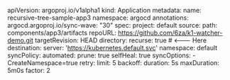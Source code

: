 apiVersion: argoproj.io/v1alpha1
kind: Application
metadata:
  name: recursive-tree-sample-app3
  namespace: argocd
  annotations:
    argocd.argoproj.io/sync-wave: "30"
spec: 
  project: default
  source:
    path: components/app3/artifacts
    repoURL: https://github.com/6za/k1-watcher-demo.git
    targetRevision: HEAD
    directory:
      recurse: true # <--- Here
  destination:
    server: 'https://kubernetes.default.svc'
    namespace:  default
  syncPolicy:
      automated:
        prune: true
        selfHeal: true
      syncOptions:
        - CreateNamespace=true
      retry:
        limit: 5
        backoff:
          duration: 5s
          maxDuration: 5m0s
          factor: 2
